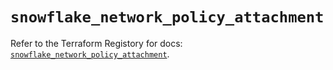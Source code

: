 # `snowflake_network_policy_attachment`

Refer to the Terraform Registory for docs: [`snowflake_network_policy_attachment`](https://registry.terraform.io/providers/snowflake-labs/snowflake/0.67.0/docs/resources/network_policy_attachment).
